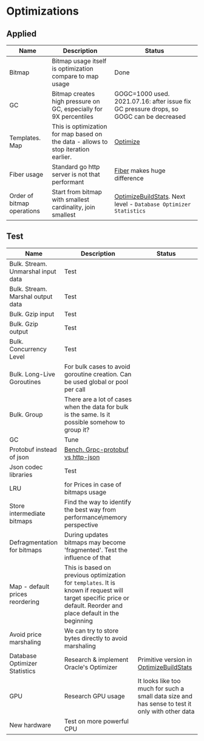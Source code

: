 # Optimizations

## Applied
|Name|Description|Status|
|---|---|---|
|Bitmap|Bitmap usage itself is optimization compare to map usage|Done|
|GC|Bitmap creates high pressure on GC, especially for 9X percentiles|GOGC=1000 used. 2021.07.16: after issue fix GC pressure drops, so GOGC can be decreased|
|Templates. Map|This is optimization for map based on the data - allows to stop iteration earlier.|[Optimize](../index-map/optimization.go)|
|Fiber usage|Standard go http server is not that performant|[Fiber](https://github.com/gofiber/fiber) makes huge difference| 
|Order of bitmap operations|Start from bitmap with smallest cardinality, join smallest|[OptimizeBuildStats](../index-roaring/optimization.go). Next level - `Database Optimizer Statistics`|

## Test

|Name|Description|Status|
|---|---|---|
|Bulk. Stream. Unmarshal input data|Test|
|Bulk. Stream. Marshal output data|Test|
|Bulk. Gzip input|Test|
|Bulk. Gzip output|Test|
|Bulk. Concurrency Level|Test|
|Bulk. Long-Live Goroutines|For bulk cases to avoid goroutine creation. Can be used global or pool per call|
|Bulk. Group|There are a lot of cases when the data for bulk is the same. Is it possible somehow to group it?|
|GC|Tune|
|Protobuf instead of json|[Bench. Grpc-protobuf vs http-json](https://github.com/plutov/benchmark-grpc-protobuf-vs-http-json)|
|Json codec libraries|Test|
|LRU|for Prices in case of bitmaps usage|
|Store intermediate bitmaps|Find the way to identify the best way from performance\memory perspective| 
|Defragmentation for bitmaps|During updates bitmaps may become 'fragmented'. Test the influence of that|
|Map - default prices reordering|This is based on previous optimization for `templates`. It is known if request will target specific price or default. Reorder and place default in the beginning|
|Avoid price marshaling|We can try to store bytes directly to avoid marshaling|
|Database Optimizer Statistics|Research & implement Oracle's Optimizer|Primitive version in [OptimizeBuildStats](../index-roaring/optimization.go)|
|GPU|Research GPU usage|It looks like too much for such a small data size and has sense to test it only with other data|
|New hardware|Test on more powerful CPU||